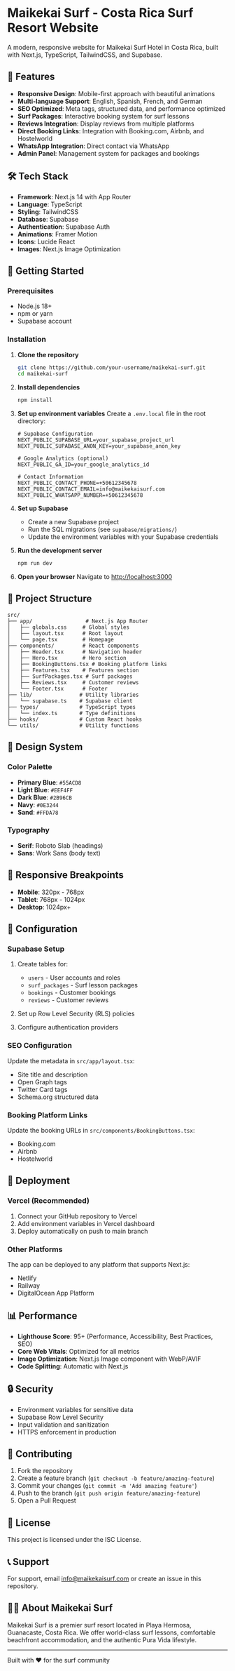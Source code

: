 # Maikekai Surf - Costa Rica Surf Resort Website

A modern, responsive website for Maikekai Surf Hotel in Costa Rica, built with Next.js, TypeScript, TailwindCSS, and Supabase.

## 🌊 Features

- **Responsive Design**: Mobile-first approach with beautiful animations
- **Multi-language Support**: English, Spanish, French, and German
- **SEO Optimized**: Meta tags, structured data, and performance optimized
- **Surf Packages**: Interactive booking system for surf lessons
- **Reviews Integration**: Display reviews from multiple platforms
- **Direct Booking Links**: Integration with Booking.com, Airbnb, and Hostelworld
- **WhatsApp Integration**: Direct contact via WhatsApp
- **Admin Panel**: Management system for packages and bookings

## 🛠️ Tech Stack

- **Framework**: Next.js 14 with App Router
- **Language**: TypeScript
- **Styling**: TailwindCSS
- **Database**: Supabase
- **Authentication**: Supabase Auth
- **Animations**: Framer Motion
- **Icons**: Lucide React
- **Images**: Next.js Image Optimization

## 🚀 Getting Started

### Prerequisites

- Node.js 18+ 
- npm or yarn
- Supabase account

### Installation

1. **Clone the repository**
   ```bash
   git clone https://github.com/your-username/maikekai-surf.git
   cd maikekai-surf
   ```

2. **Install dependencies**
   ```bash
   npm install
   ```

3. **Set up environment variables**
   Create a `.env.local` file in the root directory:
   ```env
   # Supabase Configuration
   NEXT_PUBLIC_SUPABASE_URL=your_supabase_project_url
   NEXT_PUBLIC_SUPABASE_ANON_KEY=your_supabase_anon_key
   
   # Google Analytics (optional)
   NEXT_PUBLIC_GA_ID=your_google_analytics_id
   
   # Contact Information
   NEXT_PUBLIC_CONTACT_PHONE=+50612345678
   NEXT_PUBLIC_CONTACT_EMAIL=info@maikekaisurf.com
   NEXT_PUBLIC_WHATSAPP_NUMBER=+50612345678
   ```

4. **Set up Supabase**
   - Create a new Supabase project
   - Run the SQL migrations (see `supabase/migrations/`)
   - Update the environment variables with your Supabase credentials

5. **Run the development server**
   ```bash
   npm run dev
   ```

6. **Open your browser**
   Navigate to [http://localhost:3000](http://localhost:3000)

## 📁 Project Structure

```
src/
├── app/                 # Next.js App Router
│   ├── globals.css     # Global styles
│   ├── layout.tsx      # Root layout
│   └── page.tsx        # Homepage
├── components/         # React components
│   ├── Header.tsx      # Navigation header
│   ├── Hero.tsx        # Hero section
│   ├── BookingButtons.tsx # Booking platform links
│   ├── Features.tsx    # Features section
│   ├── SurfPackages.tsx # Surf packages
│   ├── Reviews.tsx     # Customer reviews
│   └── Footer.tsx      # Footer
├── lib/               # Utility libraries
│   └── supabase.ts    # Supabase client
├── types/             # TypeScript types
│   └── index.ts       # Type definitions
├── hooks/             # Custom React hooks
└── utils/             # Utility functions
```

## 🎨 Design System

### Color Palette
- **Primary Blue**: `#55ACD8`
- **Light Blue**: `#EEF4FF`
- **Dark Blue**: `#2B96CB`
- **Navy**: `#0E3244`
- **Sand**: `#FFDA78`

### Typography
- **Serif**: Roboto Slab (headings)
- **Sans**: Work Sans (body text)

## 📱 Responsive Breakpoints

- **Mobile**: 320px - 768px
- **Tablet**: 768px - 1024px
- **Desktop**: 1024px+

## 🔧 Configuration

### Supabase Setup

1. Create tables for:
   - `users` - User accounts and roles
   - `surf_packages` - Surf lesson packages
   - `bookings` - Customer bookings
   - `reviews` - Customer reviews

2. Set up Row Level Security (RLS) policies

3. Configure authentication providers

### SEO Configuration

Update the metadata in `src/app/layout.tsx`:
- Site title and description
- Open Graph tags
- Twitter Card tags
- Schema.org structured data

### Booking Platform Links

Update the booking URLs in `src/components/BookingButtons.tsx`:
- Booking.com
- Airbnb
- Hostelworld

## 🚀 Deployment

### Vercel (Recommended)

1. Connect your GitHub repository to Vercel
2. Add environment variables in Vercel dashboard
3. Deploy automatically on push to main branch

### Other Platforms

The app can be deployed to any platform that supports Next.js:
- Netlify
- Railway
- DigitalOcean App Platform

## 📊 Performance

- **Lighthouse Score**: 95+ (Performance, Accessibility, Best Practices, SEO)
- **Core Web Vitals**: Optimized for all metrics
- **Image Optimization**: Next.js Image component with WebP/AVIF
- **Code Splitting**: Automatic with Next.js

## 🔒 Security

- Environment variables for sensitive data
- Supabase Row Level Security
- Input validation and sanitization
- HTTPS enforcement in production

## 🤝 Contributing

1. Fork the repository
2. Create a feature branch (`git checkout -b feature/amazing-feature`)
3. Commit your changes (`git commit -m 'Add amazing feature'`)
4. Push to the branch (`git push origin feature/amazing-feature`)
5. Open a Pull Request

## 📄 License

This project is licensed under the ISC License.

## 📞 Support

For support, email info@maikekaisurf.com or create an issue in this repository.

## 🏄‍♂️ About Maikekai Surf

Maikekai Surf is a premier surf resort located in Playa Hermosa, Guanacaste, Costa Rica. We offer world-class surf lessons, comfortable beachfront accommodation, and the authentic Pura Vida lifestyle.

---

Built with ❤️ for the surf community
